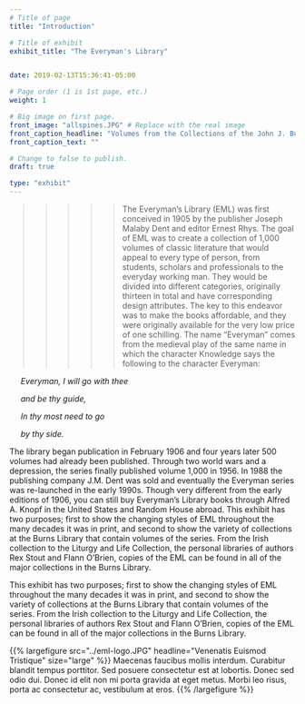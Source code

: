```yaml
---
# Title of page
title: "Introduction"

# Title of exhibit
exhibit_title: "The Everyman's Library"


date: 2019-02-13T15:36:41-05:00

# Page order (1 is 1st page, etc.)
weight: 1 

# Big image on first page.
front_image: "allspines.JPG" # Replace with the real image
front_caption_headline: "Volumes from the Collections of the John J. Burns Library"
front_caption_text: ""

# Change to false to publish.
draft: true

type: "exhibit"
---
```


>>>>>The Everyman’s Library (EML) was first conceived in 1905 by the publisher Joseph Malaby
Dent and editor Ernest Rhys. The goal of EML was to create a collection of 1,000 volumes of
classic literature that would appeal to every type of person, from students, scholars and
professionals to the everyday working man. They would be divided into different categories,
originally thirteen in total and have corresponding design attributes. The key to this endeavor
was to make the books affordable, and they were originally available for the very low price of
one schilling. The name “Everyman” comes from the medieval play of the same name in which
the character Knowledge says the following to the character Everyman:


&nbsp;&nbsp;&nbsp;&nbsp;&nbsp;*Everyman, I will go with thee*

&nbsp;&nbsp;&nbsp;&nbsp;&nbsp;*and be thy guide,*

&nbsp;&nbsp;&nbsp;&nbsp;&nbsp;*In thy most need to go*

&nbsp;&nbsp;&nbsp;&nbsp;&nbsp;*by thy side.*


The library began publication in February 1906 and four years later 500 volumes had already
been published. Through two world wars and a depression, the series finally published volume
1,000 in 1956. In 1988 the publishing company J.M. Dent was sold and eventually the Everyman
series was re-launched in the early 1990s. Though very different from the early editions of 1906,
you can still buy Everyman’s Library books through Alfred A. Knopf in the United States and
Random House abroad.
This exhibit has two purposes; first to show the changing styles of EML throughout the many
decades it was in print, and second to show the variety of collections at the Burns Library that
contain volumes of the series. From the Irish collection to the Liturgy and Life Collection, the
personal libraries of authors Rex Stout and Flann O’Brien, copies of the EML can be found in all
of the major collections in the Burns Library.

This exhibit has two purposes; first to show the changing styles of EML throughout the many
decades it was in print, and second to show the variety of collections at the Burns Library that
contain volumes of the series. From the Irish collection to the Liturgy and Life Collection, the
personal libraries of authors Rex Stout and Flann O’Brien, copies of the EML can be found in all
of the major collections in the Burns Library.


{{% largefigure src="../eml-logo.JPG" headline="Venenatis Euismod Tristique" size="large" %}}
Maecenas faucibus mollis interdum. Curabitur blandit tempus porttitor. Sed posuere consectetur est at lobortis. Donec sed odio dui. Donec id elit non mi porta gravida at eget metus. Morbi leo risus, porta ac consectetur ac, vestibulum at eros.
{{% /largefigure %}}